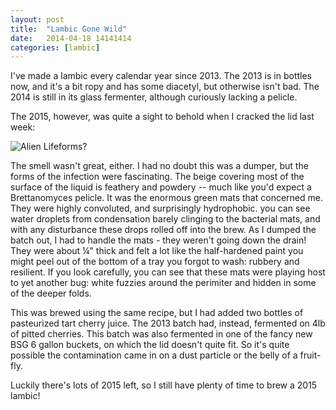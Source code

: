 ```yaml
---
layout: post
title:  "Lambic Gone Wild"
date:   2014-04-18 14141414
categories: [lambic]
---
```


I've made a lambic every calendar year since 2013.
The 2013 is in bottles now, and it's a bit ropy and has some diacetyl, but otherwise isn't bad.
The 2014 is still in its glass fermenter, although curiously lacking a pelicle.

The 2015, however, was quite a sight to behold when I cracked the lid last week:

![Alien Lifeforms?](/img/bad-lambic.png)

The smell wasn't great, either.
I had no doubt this was a dumper, but the forms of the infection were fascinating.
The beige covering most of the surface of the liquid is feathery and powdery -- much like you'd expect a Brettanomyces pelicle.
It was the enormous green mats that concerned me.
They were highly convoluted, and surprisingly hydrophobic.
you can see water droplets from condensation barely clinging to the bacterial mats, and with any disturbance these drops rolled off into the brew.
As I dumped the batch out, I had to handle the mats - they weren't going down the drain!
They were about &frac14;" thick and felt a lot like the half-hardened paint you might peel out of the bottom of a tray you forgot to wash: rubbery and resilient.
If you look carefully, you can see that these mats were playing host to yet another bug: white fuzzies around the perimiter and hidden in some of the deeper folds.

This was brewed using the same recipe, but I had added two bottles of pasteurized tart cherry juice.
The 2013 batch had, instead, fermented on 4lb of pitted cherries.
This batch was also fermented in one of the fancy new BSG 6 gallon buckets, on which the lid doesn't quite fit.
So it's quite possible the contamination came in on a dust particle or the belly of a fruit-fly.

Luckily there's lots of 2015 left, so I still have plenty of time to brew a 2015 lambic!

